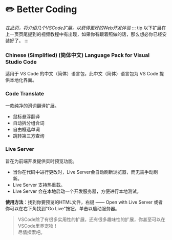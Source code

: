 # :pencil2: Better Coding
*在此页，将介绍几个VSCode扩展，以获得更好的Web开发体验*
::: tip
以下扩展在上一页页尾提到的视频教程中有出现，如果你有跟着照做的话，那么想必你已经安装好了。
:::
### Chinese (Simplified) (简体中文) Language Pack for Visual Studio Code
适用于 VS Code 的中文（简体）语言包，此中文（简体）语言包为 VS Code 提供本地化界面。

### Code Translate
一款纯净的滑词翻译扩展。
- 鼠标悬浮翻译
- 自动拆分组合词
- 自由框选单词
- 跳转第三方查询

### Live Server
旨在为前端开发提供实时预览功能。
- 当你在代码中进行更改时，Live Server会自动刷新浏览器，而无需手动刷新。
- Live Server 支持热重载。
- Live Server 会在本地启动一个开发服务器，方便进行本地测试。

**使用方法**：找到你要预览的HTML文件，右键 —— Open with Live Server 或者你可以在右下角找到"Go Live"按钮，单击以启动服务器。

> VSCode除了有很多实用性的扩展，还有很多趣味性的扩展，你甚至可以在VSCode里养宠物！<br>
尽情探索吧。

